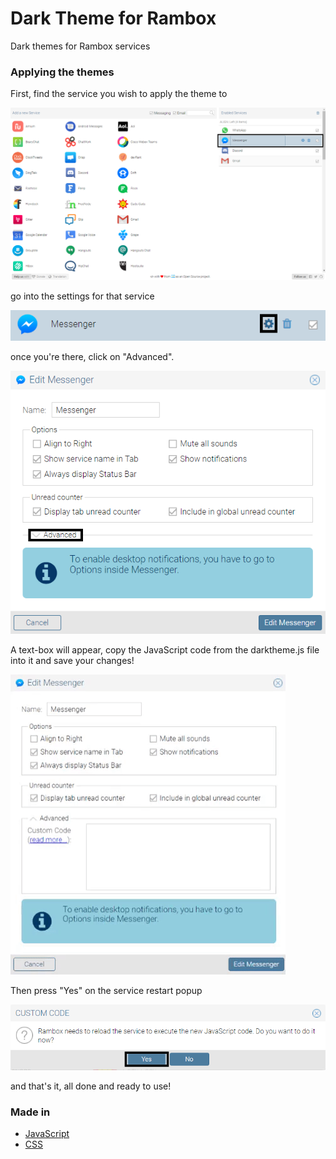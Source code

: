 # Dark Theme for Rambox

Dark themes for Rambox services

### Applying the themes

First, find the service you wish to apply the theme to

![](images/find.png)

go into the settings for that service

![](images/configure.png)

once you're there, click on "Advanced".

![](images/advanced.png)

A text-box will appear, copy the JavaScript code from the darktheme.js file into it and save your changes!

![](images/paste.gif)

Then press "Yes" on the service restart popup

![](images/save.png)

and that's it, all done and ready to use!

### Made in

* [JavaScript](https://en.wikipedia.org/wiki/JavaScript)
* [CSS](https://en.wikipedia.org/wiki/Cascading_Style_Sheets)
